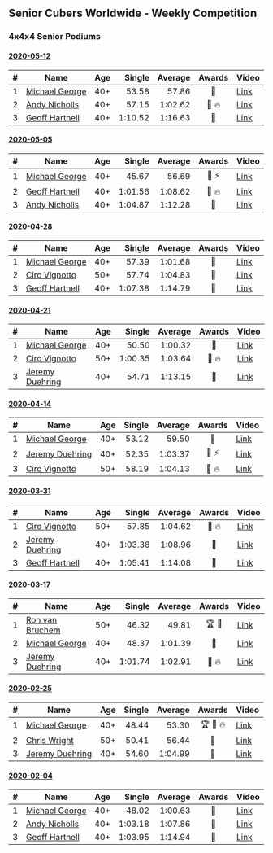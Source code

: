 ## Senior Cubers Worldwide - Weekly Competition
### 4x4x4 Senior Podiums
#### [2020-05-12](results/2020-05-12.md)

| # | Name | Age | Single | Average | Awards | Video |
| :--: | -- | :--: | --: | --: | :--: | -- |
| 1 | [Michael George](../persons/michael_george.md) | 40+ | 53.58 | 57.86 | 🥇 | [Link](https://www.facebook.com/events/276138643524223/permalink/280281956443225/) |
| 2 | [Andy Nicholls](../persons/andy_nicholls.md) | 40+ | 57.15 | 1:02.62 | 🥈 🔥 | [Link](https://www.facebook.com/events/276138643524223/permalink/276779903460097/) |
| 3 | [Geoff Hartnell](../persons/geoff_hartnell.md) | 40+ | 1:10.52 | 1:16.63 | 🥉 | [Link](https://www.facebook.com/events/276138643524223/permalink/278335703304517/) |

#### [2020-05-05](results/2020-05-05.md)

| # | Name | Age | Single | Average | Awards | Video |
| :--: | -- | :--: | --: | --: | :--: | -- |
| 1 | [Michael George](../persons/michael_george.md) | 40+ | 45.67 | 56.69 | 🥇 ⚡ | [Link](https://www.facebook.com/events/557526585195168/permalink/559133148367845/) |
| 2 | [Geoff Hartnell](../persons/geoff_hartnell.md) | 40+ | 1:01.56 | 1:08.62 | 🥈 🔥 | [Link](https://www.facebook.com/events/557526585195168/permalink/560010151613478/) |
| 3 | [Andy Nicholls](../persons/andy_nicholls.md) | 40+ | 1:04.87 | 1:12.28 | 🥉 | [Link](https://www.facebook.com/events/557526585195168/permalink/560016481612845/) |

#### [2020-04-28](results/2020-04-28.md)

| # | Name | Age | Single | Average | Awards | Video |
| :--: | -- | :--: | --: | --: | :--: | -- |
| 1 | [Michael George](../persons/michael_george.md) | 40+ | 57.39 | 1:01.68 | 🥇 | [Link](https://www.facebook.com/events/543220986391837/permalink/545740879473181/) |
| 2 | [Ciro Vignotto](../persons/ciro_vignotto.md) | 50+ | 57.74 | 1:04.83 | 🥈 | [Link](https://www.facebook.com/events/543220986391837/permalink/543799419667327/) |
| 3 | [Geoff Hartnell](../persons/geoff_hartnell.md) | 40+ | 1:07.38 | 1:14.79 | 🥉 | [Link](https://www.facebook.com/events/543220986391837/permalink/546333302747272/) |

#### [2020-04-21](results/2020-04-21.md)

| # | Name | Age | Single | Average | Awards | Video |
| :--: | -- | :--: | --: | --: | :--: | -- |
| 1 | [Michael George](../persons/michael_george.md) | 40+ | 50.50 | 1:00.32 | 🥇 | [Link](https://www.facebook.com/events/538096063773916/permalink/541862546730601/) |
| 2 | [Ciro Vignotto](../persons/ciro_vignotto.md) | 50+ | 1:00.35 | 1:03.64 | 🥈 🔥 | [Link](https://www.facebook.com/events/538096063773916/permalink/539566816960174/) |
| 3 | [Jeremy Duehring](../persons/jeremy_duehring.md) | 40+ | 54.71 | 1:13.15 | 🥉 | [Link](https://www.facebook.com/events/538096063773916/permalink/540343283549194/) |

#### [2020-04-14](results/2020-04-14.md)

| # | Name | Age | Single | Average | Awards | Video |
| :--: | -- | :--: | --: | --: | :--: | -- |
| 1 | [Michael George](../persons/michael_george.md) | 40+ | 53.12 | 59.50 | 🥇 | [Link](https://www.facebook.com/events/1400953806773430/permalink/1402135086655302/) |
| 2 | [Jeremy Duehring](../persons/jeremy_duehring.md) | 40+ | 52.35 | 1:03.37 | 🥈 ⚡ | [Link](https://www.facebook.com/events/1400953806773430/permalink/1406261962909281/) |
| 3 | [Ciro Vignotto](../persons/ciro_vignotto.md) | 50+ | 58.19 | 1:04.13 | 🥉 🔥 | [Link](https://www.facebook.com/events/1400953806773430/permalink/1402003046668506/) |

#### [2020-03-31](results/2020-03-31.md)

| # | Name | Age | Single | Average | Awards | Video |
| :--: | -- | :--: | --: | --: | :--: | -- |
| 1 | [Ciro Vignotto](../persons/ciro_vignotto.md) | 50+ | 57.85 | 1:04.62 | 🥇 🔥 | [Link](https://www.facebook.com/events/269276700734640/permalink/269492624046381/) |
| 2 | [Jeremy Duehring](../persons/jeremy_duehring.md) | 40+ | 1:03.38 | 1:08.96 | 🥈 | [Link](https://www.facebook.com/events/269276700734640/permalink/273187487010228/) |
| 3 | [Geoff Hartnell](../persons/geoff_hartnell.md) | 40+ | 1:05.41 | 1:14.08 | 🥉 | [Link](https://www.facebook.com/events/269276700734640/permalink/271479200514390/) |

#### [2020-03-17](results/2020-03-17.md)

| # | Name | Age | Single | Average | Awards | Video |
| :--: | -- | :--: | --: | --: | :--: | -- |
| 1 | [Ron van Bruchem](../persons/ron_van_bruchem.md) | 50+ | 46.32 | 49.81 | 🏆 🥇 | [Link](https://www.facebook.com/events/211732526904866/permalink/216281769783275/) |
| 2 | [Michael George](../persons/michael_george.md) | 40+ | 48.37 | 1:01.39 | 🥈 | [Link](https://www.facebook.com/events/211732526904866/permalink/216782829733169/) |
| 3 | [Jeremy Duehring](../persons/jeremy_duehring.md) | 40+ | 1:01.74 | 1:02.91 | 🥉 🔥 | [Link](https://www.facebook.com/events/211732526904866/permalink/214826349928817/) |

#### [2020-02-25](results/2020-02-25.md)

| # | Name | Age | Single | Average | Awards | Video |
| :--: | -- | :--: | --: | --: | :--: | -- |
| 1 | [Michael George](../persons/michael_george.md) | 40+ | 48.44 | 53.30 | 🏆 🥇 🔥 | [Link](https://www.facebook.com/events/805797596592397/permalink/805925283246295/) |
| 2 | [Chris Wright](../persons/chris_wright.md) | 50+ | 50.41 | 56.44 | 🥈 | [Link](https://www.facebook.com/events/805797596592397/permalink/808666752972148/) |
| 3 | [Jeremy Duehring](../persons/jeremy_duehring.md) | 40+ | 54.60 | 1:04.99 | 🥉 | [Link](https://www.facebook.com/events/805797596592397/permalink/809541269551363/) |

#### [2020-02-04](results/2020-02-04.md)

| # | Name | Age | Single | Average | Awards | Video |
| :--: | -- | :--: | --: | --: | :--: | -- |
| 1 | [Michael George](../persons/michael_george.md) | 40+ | 48.02 | 1:00.63 | 🥇 | [Link](https://www.facebook.com/michael.george.545/videos/10212920017115516/) |
| 2 | [Andy Nicholls](../persons/andy_nicholls.md) | 40+ | 1:03.18 | 1:07.86 | 🥈 | [Link](https://www.facebook.com/groups/1604105099735401/permalink/2134916213320951/) |
| 3 | [Geoff Hartnell](../persons/geoff_hartnell.md) | 40+ | 1:03.95 | 1:14.94 | 🥉 | [Link](https://www.facebook.com/groups/1604105099735401/permalink/2139252612887311/) |


<!-- Global site tag (gtag.js) - Google Analytics -->
<script async src="https://www.googletagmanager.com/gtag/js?id=UA-86348435-3"></script>
<script>window.dataLayer = window.dataLayer || []; function gtag() {dataLayer.push(arguments);} gtag('js', new Date()); gtag('config', 'UA-86348435-3');</script>
